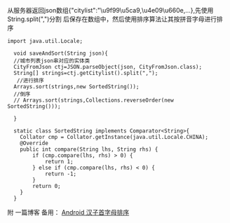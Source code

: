 从服务器返回json数组{"citylist":"\u9f99\u5ca9,\u4e09\u660e,...},先使用String.split(",")分割
后保存在数组中，然后使用排序算法让其按拼音字母进行排序
```
import java.util.Locale;

  void saveAndSort(String json){
  //城市列表json串对应的实体类
  CityFromJson ctj=JSON.parseObject(json, CityFromJson.class);
  String[] strings=ctj.getCitylist().split(",");
   //进行排序
  Arrays.sort(strings,new SortedString());
  //倒序
  // Arrays.sort(strings,Collections.reverseOrder(new SortedString()));
                
  }      

  static class SortedString implements Comparator<String>{
    Collator cmp = Collator.getInstance(java.util.Locale.CHINA);
    @Override
    public int compare(String lhs, String rhs) {
        if (cmp.compare(lhs, rhs) > 0) {
            return 1;
        } else if (cmp.compare(lhs, rhs) < 0) {
            return -1;
        }
        return 0;
    }
  }
```
附 一篇博客 备用：
[Android 汉子首字母排序](http://blog.csdn.net/a1018875550/article/details/47017981)<br>
